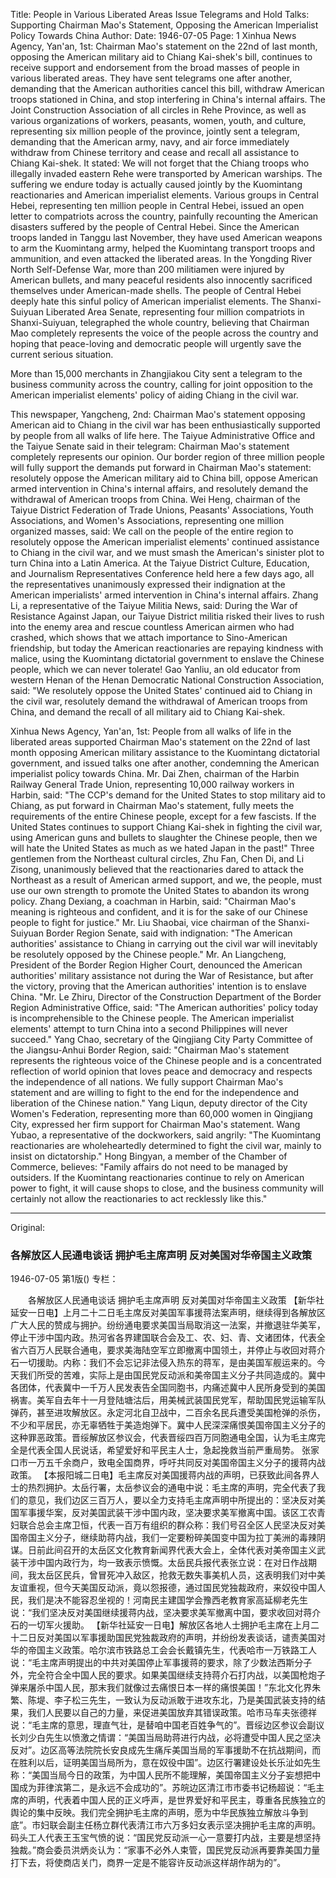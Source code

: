 Title: People in Various Liberated Areas Issue Telegrams and Hold Talks: Supporting Chairman Mao's Statement, Opposing the American Imperialist Policy Towards China
Author:
Date: 1946-07-05
Page: 1
Xinhua News Agency, Yan'an, 1st: Chairman Mao's statement on the 22nd of last month, opposing the American military aid to Chiang Kai-shek's bill, continues to receive support and endorsement from the broad masses of people in various liberated areas. They have sent telegrams one after another, demanding that the American authorities cancel this bill, withdraw American troops stationed in China, and stop interfering in China's internal affairs. The Joint Construction Association of all circles in Rehe Province, as well as various organizations of workers, peasants, women, youth, and culture, representing six million people of the province, jointly sent a telegram, demanding that the American army, navy, and air force immediately withdraw from Chinese territory and cease and recall all assistance to Chiang Kai-shek. It stated: We will not forget that the Chiang troops who illegally invaded eastern Rehe were transported by American warships. The suffering we endure today is actually caused jointly by the Kuomintang reactionaries and American imperialist elements. Various groups in Central Hebei, representing ten million people in Central Hebei, issued an open letter to compatriots across the country, painfully recounting the American disasters suffered by the people of Central Hebei. Since the American troops landed in Tanggu last November, they have used American weapons to arm the Kuomintang army, helped the Kuomintang transport troops and ammunition, and even attacked the liberated areas. In the Yongding River North Self-Defense War, more than 200 militiamen were injured by American bullets, and many peaceful residents also innocently sacrificed themselves under American-made shells. The people of Central Hebei deeply hate this sinful policy of American imperialist elements. The Shanxi-Suiyuan Liberated Area Senate, representing four million compatriots in Shanxi-Suiyuan, telegraphed the whole country, believing that Chairman Mao completely represents the voice of the people across the country and hoping that peace-loving and democratic people will urgently save the current serious situation.

More than 15,000 merchants in Zhangjiakou City sent a telegram to the business community across the country, calling for joint opposition to the American imperialist elements' policy of aiding Chiang in the civil war.

This newspaper, Yangcheng, 2nd: Chairman Mao's statement opposing American aid to Chiang in the civil war has been enthusiastically supported by people from all walks of life here. The Taiyue Administrative Office and the Taiyue Senate said in their telegram: Chairman Mao's statement completely represents our opinion. Our border region of three million people will fully support the demands put forward in Chairman Mao's statement: resolutely oppose the American military aid to China bill, oppose American armed intervention in China's internal affairs, and resolutely demand the withdrawal of American troops from China. Wei Heng, chairman of the Taiyue District Federation of Trade Unions, Peasants' Associations, Youth Associations, and Women's Associations, representing one million organized masses, said: We call on the people of the entire region to resolutely oppose the American imperialist elements' continued assistance to Chiang in the civil war, and we must smash the American's sinister plot to turn China into a Latin America. At the Taiyue District Culture, Education, and Journalism Representatives Conference held here a few days ago, all the representatives unanimously expressed their indignation at the American imperialists' armed intervention in China's internal affairs. Zhang Li, a representative of the Taiyue Militia News, said: During the War of Resistance Against Japan, our Taiyue District militia risked their lives to rush into the enemy area and rescue countless American airmen who had crashed, which shows that we attach importance to Sino-American friendship, but today the American reactionaries are repaying kindness with malice, using the Kuomintang dictatorial government to enslave the Chinese people, which we can never tolerate! Gao Yanliu, an old educator from western Henan of the Henan Democratic National Construction Association, said: "We resolutely oppose the United States' continued aid to Chiang in the civil war, resolutely demand the withdrawal of American troops from China, and demand the recall of all military aid to Chiang Kai-shek.

Xinhua News Agency, Yan'an, 1st: People from all walks of life in the liberated areas supported Chairman Mao's statement on the 22nd of last month opposing American military assistance to the Kuomintang dictatorial government, and issued talks one after another, condemning the American imperialist policy towards China. Mr. Dai Zhen, chairman of the Harbin Railway General Trade Union, representing 10,000 railway workers in Harbin, said: "The CCP's demand for the United States to stop military aid to Chiang, as put forward in Chairman Mao's statement, fully meets the requirements of the entire Chinese people, except for a few fascists. If the United States continues to support Chiang Kai-shek in fighting the civil war, using American guns and bullets to slaughter the Chinese people, then we will hate the United States as much as we hated Japan in the past!" Three gentlemen from the Northeast cultural circles, Zhu Fan, Chen Di, and Li Zisong, unanimously believed that the reactionaries dared to attack the Northeast as a result of American armed support, and we, the people, must use our own strength to promote the United States to abandon its wrong policy. Zhang Dexiang, a coachman in Harbin, said: "Chairman Mao's meaning is righteous and confident, and it is for the sake of our Chinese people to fight for justice." Mr. Liu Shaobai, vice chairman of the Shanxi-Suiyuan Border Region Senate, said with indignation: "The American authorities' assistance to Chiang in carrying out the civil war will inevitably be resolutely opposed by the Chinese people." Mr. An Liangcheng, President of the Border Region Higher Court, denounced the American authorities' military assistance not during the War of Resistance, but after the victory, proving that the American authorities' intention is to enslave China. "Mr. Le Zhiru, Director of the Construction Department of the Border Region Administrative Office, said: "The American authorities' policy today is incomprehensible to the Chinese people. The American imperialist elements' attempt to turn China into a second Philippines will never succeed." Yang Chao, secretary of the Qingjiang City Party Committee of the Jiangsu-Anhui Border Region, said: "Chairman Mao's statement represents the righteous voice of the Chinese people and is a concentrated reflection of world opinion that loves peace and democracy and respects the independence of all nations. We fully support Chairman Mao's statement and are willing to fight to the end for the independence and liberation of the Chinese nation." Yang Liqun, deputy director of the City Women's Federation, representing more than 60,000 women in Qingjiang City, expressed her firm support for Chairman Mao's statement. Wang Yubao, a representative of the dockworkers, said angrily: "The Kuomintang reactionaries are wholeheartedly determined to fight the civil war, mainly to insist on dictatorship." Hong Bingyan, a member of the Chamber of Commerce, believes: "Family affairs do not need to be managed by outsiders. If the Kuomintang reactionaries continue to rely on American power to fight, it will cause shops to close, and the business community will certainly not allow the reactionaries to act recklessly like this."



<hr /> 

Original: 


### 各解放区人民通电谈话  拥护毛主席声明  反对美国对华帝国主义政策

1946-07-05
第1版()
专栏：

　　各解放区人民通电谈话
    拥护毛主席声明
    反对美国对华帝国主义政策
    【新华社延安一日电】上月二十二日毛主席反对美国军事援蒋法案声明，继续得到各解放区广大人民的赞成与拥护。纷纷通电要求美国当局取消这一法案，并撤退驻华美军，停止干涉中国内政。热河省各界建国联合会及工、农、妇、青、文诸团体，代表全省六百万人民联合通电，要求美海陆空军立即撤离中国领土，并停止与收回对蒋介石一切援助。内称：我们不会忘记非法侵入热东的蒋军，是由美国军舰运来的。今天我们所受的苦难，实际上是由国民党反动派和美帝国主义分子共同造成的。冀中各团体，代表冀中一千万人民发表告全国同胞书，内痛述冀中人民所身受到的美国祸害。美军自去年十一月登陆塘沽后，用美械武装国民党军，帮助国民党运输军队弹药，甚至进攻解放区。永定河北自卫战中，二百余名民兵遭受美国枪弹的杀伤，不少和平居民，亦无辜牺牲于美造炮弹下。冀中人民深深痛恨美国帝国主义分子的这种罪恶政策。晋绥解放区参议会，代表晋绥四百万同胞通电全国，认为毛主席完全是代表全国人民说话，希望爱好和平民主人士，急起挽救当前严重局势。
    张家口市一万五千余商户，致电全国商界，呼吁共同反对美国帝国主义分子的援蒋内战政策。
    【本报阳城二日电】毛主席反对美国援蒋内战的声明，已获致此间各界人士的热烈拥护。太岳行署，太岳参议会的通电中说：毛主席的声明，完全代表了我们的意见，我们边区三百万人，要以全力支持毛主席声明中所提出的：坚决反对美国军事援华案，反对美国武装干涉中国内政，坚决要求美军撤离中国。该区工农青妇联合总会主席卫恒，代表一百万有组织的群众称：我们号召全区人民坚决反对美国帝国主义分子，继续助蒋内战，我们一定要粉碎美国变中国为拉丁美洲的毒辣阴谋。日前此间召开的太岳区文化教育新闻界代表大会上，全体代表对美帝国主义武装干涉中国内政行为，均一致表示愤慨。太岳民兵报代表张立说：在对日作战期间，我太岳区民兵，曾冒死冲入敌区，抢救无数失事美机人员，这表明我们对中美友谊重视，但今天美国反动派，竟以怨报德，通过国民党独裁政府，来奴役中国人民，我们是决不能容忍坐视的！河南民主建国学会豫西老教育家高延柳老先生说：“我们坚决反对美国继续援蒋内战，坚决要求美军撤离中国，要求收回对蒋介石的一切军火援助。
    【新华社延安一日电】解放区各地人士拥护毛主席在上月二十二日反对美国以军事援助国民党独裁政府的声明，并纷纷发表谈话，谴责美国对华的帝国主义政策。哈尔滨市铁路总工会会长戴镇先生，代表哈市一万铁路工人说：“毛主席声明提出的中共对美国停止军事援蒋的要求，除了少数法西斯分子外，完全符合全中国人民的要求。如果美国继续支持蒋介石打内战，以美国枪炮子弹来屠杀中国人民，那末我们就像过去痛恨日本一样的痛恨美国！”东北文化界朱繁、陈堤、李子松三先生，一致认为反动派敢于进攻东北，乃是美国武装支持的结果，我们人民要以自己的力量，来促进美国放弃其错误政策。哈市马车夫张德祥说：“毛主席的意思，理直气壮，是替咱中国老百姓争气的”。晋绥边区参议会副议长刘少白先生以愤激之情谓：“美国当局助蒋进行内战，必将遭受中国人民之坚决反对”。边区高等法院院长安良成先生痛斥美国当局的军事援助不在抗战期间，而在胜利以后，证明美国当局所为，意在奴役中国”。边区行署建设处长乐沚如先生称：“美国当局今日的政策，为中国人民所不能理解，美国帝国主义分子妄想把中国成为菲律滨第二，是永远不会成功的”。苏皖边区清江市市委书记杨超说：“毛主席的声明，代表着中国人民的正义呼声，是世界爱好和平民主，尊重各民族独立的舆论的集中反映。我们完全拥护毛主席的声明，愿为中华民族独立解放斗争到底”。市妇联会副主任杨立群代表清江市六万多妇女表示坚决拥护毛主席的声明。码头工人代表王玉宝气愤的说：“国民党反动派一心一意要打内战，主要是想坚持独裁。”商会委员洪炳炎认为：“家事不必外人束管，国民党反动派再要靠美国力量打下去，将使商店关门，商界一定是不能容许反动派这样胡作胡为的”。
